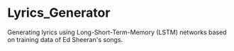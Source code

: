 # Lyrics_Generator
Generating lyrics using Long-Short-Term-Memory (LSTM) networks based on training data of Ed Sheeran's songs.
